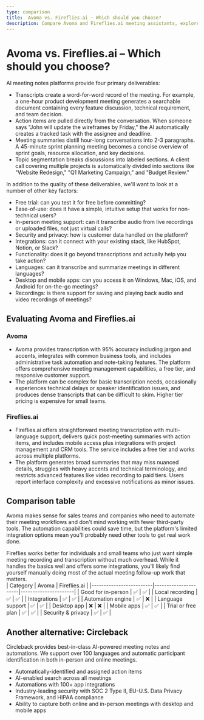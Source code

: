 ```yaml
---
type: comparison
title:  Avoma vs. Fireflies.ai – Which should you choose?
description: Compare Avoma and Fireflies.ai meeting assistants, explore their key features, pricing, and discover why Circleback might be a better alternative for your needs.
---
```


# Avoma vs. Fireflies.ai – Which should you choose?  
AI meeting notes platforms provide four primary deliverables:  
  
* Transcripts create a word-for-word record of the meeting. For example, a one-hour product development meeting generates a searchable document containing every feature discussion, technical requirement, and team decision.  
* Action items are pulled directly from the conversation. When someone says "John will update the wireframes by Friday," the AI automatically creates a tracked task with the assignee and deadline.  
* Meeting summaries distill hour-long conversations into 2-3 paragraphs. A 45-minute sprint planning meeting becomes a concise overview of sprint goals, resource allocation, and key decisions.  
* Topic segmentation breaks discussions into labeled sections. A client call covering multiple projects is automatically divided into sections like "Website Redesign," "Q1 Marketing Campaign," and "Budget Review."  
  
In addition to the quality of these deliverables, we'll want to look at a number of other key factors:  
  
* Free trial: can you test it for free before committing?  
* Ease-of-use: does it have a simple, intuitive setup that works for non-technical users?  
* In-person meeting support: can it transcribe audio from live recordings or uploaded files, not just virtual calls?  
* Security and privacy: how is customer data handled on the platform?  
* Integrations: can it connect with your existing stack, like HubSpot, Notion, or Slack?  
* Functionality: does it go beyond transcriptions and actually help you take action?  
* Languages: can it transcribe and summarize meetings in different languages?  
* Desktop and mobile apps: can you access it on Windows, Mac, iOS, and Android for on-the-go meetings?  
* Recordings: is there support for saving and playing back audio and video recordings of meetings?    
## Evaluating Avoma and Fireflies.ai  
### Avoma
* Avoma provides transcription with 95% accuracy including jargon and accents, integrates with common business tools, and includes administrative task automation and note-taking features. The platform offers comprehensive meeting management capabilities, a free tier, and responsive customer support.
* The platform can be complex for basic transcription needs, occasionally experiences technical delays or speaker identification issues, and produces dense transcripts that can be difficult to skim. Higher tier pricing is expensive for small teams.

### Fireflies.ai
* Fireflies.ai offers straightforward meeting transcription with multi-language support, delivers quick post-meeting summaries with action items, and includes mobile access plus integrations with project management and CRM tools. The service includes a free tier and works across multiple platforms.
* The platform generates broad summaries that may miss nuanced details, struggles with heavy accents and technical terminology, and restricts advanced features like video recording to paid tiers. Users report interface complexity and excessive notifications as minor issues.  
## Comparison table    
Avoma makes sense for sales teams and companies who need to automate their meeting workflows and don't mind working with fewer third-party tools. The automation capabilities could save time, but the platform's limited integration options mean you'll probably need other tools to get real work done.

Fireflies works better for individuals and small teams who just want simple meeting recording and transcription without much overhead. While it handles the basics well and offers some integrations, you'll likely find yourself manually doing most of the actual meeting follow-up work that matters.  
| Category                | Avoma                | Fireflies.ai         |
|-------------------------|----------------------|----------------------|
| Good for in-person      | ✅                   | ✅                   |
| Local recording         | ✅                   | ✅                   |
| Integrations            | ✅                   | ✅                   |
| Automation engine       | ✅                   | ❌                   |
| Language support        | ✅                   | ✅                   |
| Desktop app             | ❌                   | ❌                   |
| Mobile apps             | ✅                   | ✅                   |
| Trial or free plan      | ✅                   | ✅                   |
| Security & privacy      | ✅                   | ✅                   |  
## Another alternative: Circleback  
Circleback provides best-in-class AI-powered meeting notes and automations. We support over 100 languages and automatic participant identification in both in-person and online meetings.  
  
* Automatically-identified and assigned action items  
* AI-enabled search across all meetings  
* Automations with 100+ app integrations  
* Industry-leading security with SOC 2 Type II, EU-U.S. Data Privacy Framework, and HIPAA compliance  
* Ability to capture both online and in-person meetings with desktop and mobile apps  
